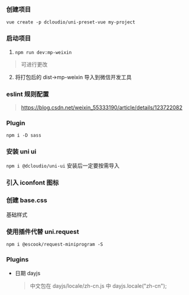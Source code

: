 ### 创建项目

`vue create -p dcloudio/uni-preset-vue my-project`

### 启动项目

1.  `npm run dev:mp-weixin`

> 可进行更改

2. 将打包后的 dist->mp-weixin 导入到微信开发工具

### eslint 规则配置

> https://blog.csdn.net/weixin_55333190/article/details/123722082

### Plugin

`npm i -D sass`

### 安装 uni ui

`npm i @dcloudio/uni-ui`
安装后一定要按需导入

### 引入 iconfont 图标

### 创建 base.css

基础样式

### 使用插件代替 uni.request

`npm i @escook/request-miniprogram -S`

### Plugins

-   日期
    dayjs
    > 中文包在 dayjs/locale/zh-cn.js 中
    > dayjs.locale("zh-cn");
